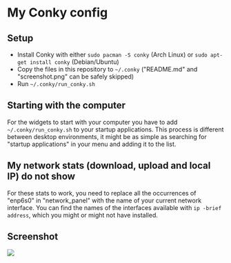 # My Conky config

## Setup
* Install Conky with either `sudo pacman -S conky` (Arch Linux) or `sudo apt-get install conky` (Debian/Ubuntu)
* Copy the files in this repository to `~/.conky` ("README.md" and "screenshot.png" can be safely skipped)
* Run `~/.conky/run_conky.sh`

## Starting with the computer
For the widgets to start with your computer you have to add `~/.conky/run_conky.sh` to your startup applications. This process is different between desktop environments, it might be as simple as searching for "startup applications" in your menu and adding it to the list.

## My network stats (download, upload and local IP) do not show
For these stats to work, you need to replace all the occurrences of "enp6s0" in "network_panel" with the name of your current network interface. You can find the names of the interfaces available with `ip -brief address`, which you might or might not have installed.

## Screenshot
![](https://raw.githubusercontent.com/telmotrooper/.conky/master/screenshot.png)
